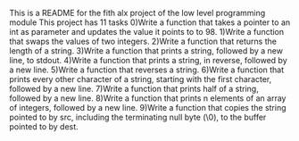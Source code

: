 This is a README for the fith alx project of the low level programming module
This project has 11 tasks 
0)Write a function that takes a pointer to an int as parameter and updates the value it points to to 98.
1)Write a function that swaps the values of two integers.
2)Write a function that returns the length of a string.
3)Write a function that prints a string, followed by a new line, to stdout.
4)Write a function that prints a string, in reverse, followed by a new line.
5)Write a function that reverses a string.
6)Write a function that prints every other character of a string, starting with the first character, followed by a new line.
7)Write a function that prints half of a string, followed by a new line.
8)Write a function that prints n elements of an array of integers, followed by a new line.
9)Write a function that copies the string pointed to by src, including the terminating null byte (\0), to the buffer pointed to by dest.